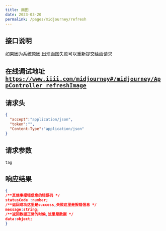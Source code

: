 ```yaml
---
title: 画图
date: 2023-03-20
permalink: /pages/midjourney/refresh
---
```


## 接口说明

如果因为系统原因,出现画图失败可以重新提交绘画请求

## 在线调试地址 <a href='https://www.iiii.com/midjourney#/midjourney/AppController_refreshImage'>`https://www.iiii.com/midjourney#/midjourney/AppController_refreshImage`</a>

## 请求头

```JSON
{
  "accept":"application/json",
  "token":"",
  "Content-Type":"application/json"
}
```

## 请求参数

```
tag
```

## 响应结果

```JSON
{
/**其他事报错信息的错误码 */
statusCode :number;
/**返回成功这里是success,失败这里是报错信息 */
message:string;
/**返回数据正常的时候,这里是数据 */
data:object;
}
```